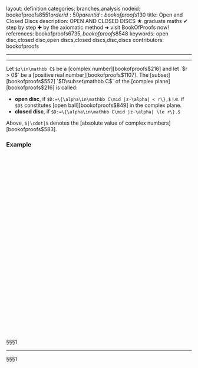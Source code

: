 layout: definition
categories: branches,analysis
nodeid: bookofproofs$8551
orderid: 50
parentid: bookofproofs$130
title: Open and Closed Discs
description: OPEN AND CLOSED DISCS ★ graduate maths ✔ step by step ✚ by the axiomatic method ➜ visit BookOfProofs now!
references: bookofproofs$6735,bookofproofs$8548
keywords: open disc,closed disc,open discs,closed discs,disc,discs
contributors: bookofproofs

---


---

Let `$z\in\mathbb C$` be a [complex number][bookofproofs$216] and let `$r > 0$` be a [positive real number][bookofproofs$1107]. The [subset][bookofproofs$552] `$D\subset\mathbb C$` of the [complex plane][bookofproofs$216] is called:

* **open disc**, if `$D:=\{\alpha\in\mathbb C\mid |z-\alpha| < r\},$` i.e. if `$D$` constitutes  [open ball][bookofproofs$849] in the complex plane. 
* **closed disc**, if `$D:=\{\alpha\in\mathbb C\mid |z-\alpha| \le r\}.$`

Above, `$|\cdot|$` denotes the [absolute value of complex numbers][bookofproofs$583].
### Example



<div id='box-E21660' class='jxgbox centered' style='max-width:500px; height:500px;'></div>
§§§1

---

§§§1

<script>
board = JXG.JSXGraph.initBoard('box-E21660', {boundingbox: [-2, 6, 6, -2], axis: true});

var p1 = board.createElement('point',[2,2], {name:'z',size: 4, face: 'o'});
var p2 = board.createElement('point',[3,1], {name:'a',size: 4, face: 'o', visible:true, label:{visible:false}});
var l = board.create('line',[p1,p2], 
 {straightFirst:false, straightLast:false, strokeWidth:2, dash:2, label:'r'});
var ci = board.createElement('circle',["z","a"],{fillColor:'#ffff00', fillOpacity:0.3});
</script>

